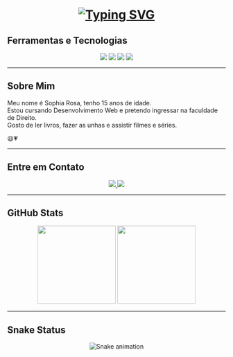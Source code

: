<h1 align="center">
  <a href="https://git.io/typing-svg">
    <img src="https://readme-typing-svg.herokuapp.com?font=Fira+Code&pause=1000&random=false&width=435&lines=Ea%C3%AD+blz%3F+Sou+a+Sophia+dos+Santos+Rosa+.+.+." alt="Typing SVG" />
  </a>
</h1>

<h2> Ferramentas e Tecnologias </h2>
<div align="center">

  <!-- Linguagens -->
  <img src="https://img.shields.io/badge/HTML5-E34F26?style=for-the-badge&logo=html5&logoColor=white" />
  <img src="https://img.shields.io/badge/CSS3-1572B6?style=for-the-badge&logo=css3&logoColor=white" />
  <img src="https://img.shields.io/badge/JavaScript-F7DF1E?style=for-the-badge&logo=javascript&logoColor=black" />

  <!-- Ferramentas -->
  <img src="https://img.shields.io/badge/GitHub-181717?style=for-the-badge&logo=github&logoColor=white" />
</div>

---

<h2> Sobre Mim </h2>

<p>Meu nome é Sophia Rosa, tenho 15 anos de idade.<br>
Estou cursando Desenvolvimento Web e pretendo ingressar na faculdade de Direito.<br>
Gosto de ler livros, fazer as unhas e assistir filmes e séries.</p>😃💗

---

<h2> Entre em Contato </h2>
<div align="center">

  <a href="https://www.instagram.com/sophh.rosa" target="_blank">
    <img src="https://img.shields.io/badge/-Instagram-E4405F?style=for-the-badge&logo=instagram&logoColor=white" />
  </a>
  <a href="mailto:seuemail@exemplo.com">
    <img src="https://img.shields.io/badge/Gmail-D14836?style=for-the-badge&logo=gmail&logoColor=white" />
  </a>

</div>

---

## GitHub Stats

<div align="center">
  <img height="180em" src="https://github-readme-stats.vercel.app/api?username=SEU_USERNAME_AQUI&show_icons=true&theme=dracula&include_all_commits=true&count_private=true" />
  <img height="180em" src="https://github-readme-stats.vercel.app/api/top-langs/?username=SEU_USERNAME_AQUI&layout=compact&langs_count=7&theme=dracula" />
</div>

---

## Snake Status

<div align="center">
  <img src="https://github.com/SEU_USERNAME_AQUI/SEU_USERNAME_AQUI/blob/main/snake-dark.svg" alt="Snake animation">
</div>
